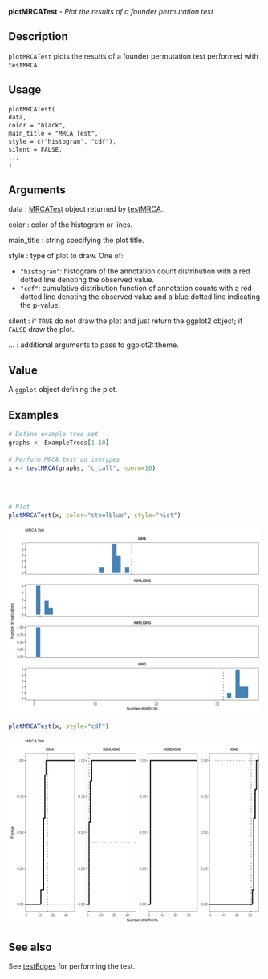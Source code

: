 **plotMRCATest** - *Plot the results of a founder permutation test*

Description
--------------------

`plotMRCATest` plots the results of a founder permutation test performed with 
`testMRCA`.


Usage
--------------------
```
plotMRCATest(
data,
color = "black",
main_title = "MRCA Test",
style = c("histogram", "cdf"),
silent = FALSE,
...
)
```

Arguments
-------------------

data
:   [MRCATest](MRCATest-class.md) object returned by [testMRCA](testMRCA.md).

color
:   color of the histogram or lines.

main_title
:   string specifying the plot title.

style
:   type of plot to draw. One of:

+  `"histogram"`:  histogram of the annotation count 
distribution with a red dotted line
denoting the observed value.
+  `"cdf"`:        cumulative distribution function 
of annotation counts with a red dotted 
line denoting the observed value and
a blue dotted line indicating the 
p-value.


silent
:   if `TRUE` do not draw the plot and just return the ggplot2 
object; if `FALSE` draw the plot.

...
:   additional arguments to pass to ggplot2::theme.




Value
-------------------

A `ggplot` object defining the plot.



Examples
-------------------

```R
# Define example tree set
graphs <- ExampleTrees[1-10]

# Perform MRCA test on isotypes
x <- testMRCA(graphs, "c_call", nperm=10)

```


```


```


```R

# Plot
plotMRCATest(x, color="steelblue", style="hist")

```

![4](plotMRCATest-4.png)

```R
plotMRCATest(x, style="cdf")
```

![6](plotMRCATest-6.png)


See also
-------------------

See [testEdges](testEdges.md) for performing the test.







